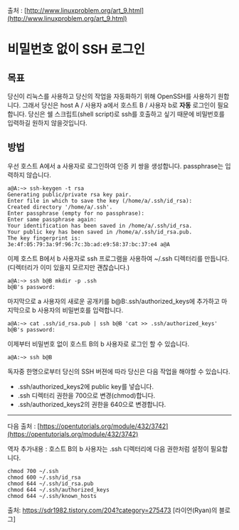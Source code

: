 출처 : [http://www.linuxproblem.org/art_9.html](http://www.linuxproblem.org/art_9.html)

# 비밀번호 없이 SSH 로그인

## 목표

당신이 리눅스를 사용하고 당신의 작업을 자동화하기 위해 OpenSSH를 사용하기 원합니다. 그래서 당신은 host A / 사용자 a에서 호스트 B / 사용자 b로 **자동** 로그인이 필요합니다. 당신은 쉘 스크립트(shell script)로 ssh를 호출하고 싶기 때문에 비밀번호를 입력하길 원하지 않을것입니다.

## 방법

우선 호스트 A에서 a 사용자로 로그인하여 인증 키 쌍을 생성합니다. passphrase는 입력하지 않습니다.

```shell
a@A:~> ssh-keygen -t rsa
Generating public/private rsa key pair.
Enter file in which to save the key (/home/a/.ssh/id_rsa): 
Created directory '/home/a/.ssh'.
Enter passphrase (empty for no passphrase): 
Enter same passphrase again: 
Your identification has been saved in /home/a/.ssh/id_rsa.
Your public key has been saved in /home/a/.ssh/id_rsa.pub.
The key fingerprint is:
3e:4f:05:79:3a:9f:96:7c:3b:ad:e9:58:37:bc:37:e4 a@A
```

이제 호스트 B에서 b 사용자로 ssh 프로그램을 사용하여 ~/.ssh 디렉터리를 만듭니다. (디렉터리가 이미 있을지 모르지만 괜찮습니다.)

```ssh
a@A:~> ssh b@B mkdir -p .ssh
b@B's password: 
```

마지막으로 a 사용자의 새로운 공개키를 b@B:.ssh/authorized_keys에 추가하고 마지막으로 b 사용자의 비밀번호를 입력합니다.

```shell
a@A:~> cat .ssh/id_rsa.pub | ssh b@B 'cat >> .ssh/authorized_keys'
b@B's password: 
```


이제부터 비밀번호 없이 호스트 B의 b 사용자로 로그인 할 수 있습니다.

```shell
a@A:~> ssh b@B
```


독자중 한명으로부터 당신의 SSH 버젼에 따라 당신은 다음 작업을 해야할 수 있습니다. 

* .ssh/authorized_keys2에 public key를 넣습니다.
* .ssh 디렉터리 권한을 700으로 변경(chmod)합니다.
* .ssh/authorized_keys2의 권한을 640으로 변경합니다.

---

다음 출처 : [https://opentutorials.org/module/432/3742](https://opentutorials.org/module/432/3742)

역자 추가내용 : 호스트 B의 b 사용자는 .ssh 디렉터리에 다음 권한처럼 설정이 필요합니다.

```shell
chmod 700 ~/.ssh
chmod 600 ~/.ssh/id_rsa
chmod 644 ~/.ssh/id_rsa.pub  
chmod 644 ~/.ssh/authorized_keys
chmod 644 ~/.ssh/known_hosts
```


출처: https://sdr1982.tistory.com/204?category=275473 [라이언(Ryan)의 블로그]
